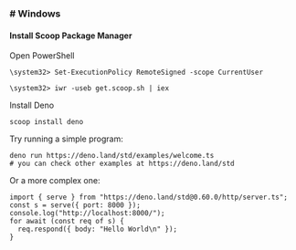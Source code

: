 ### # Windows

#### Install Scoop Package Manager
Open PowerShell
```
\system32> Set-ExecutionPolicy RemoteSigned -scope CurrentUser

\system32> iwr -useb get.scoop.sh | iex
```

Install Deno
```
scoop install deno
```

Try running a simple program:

```
deno run https://deno.land/std/examples/welcome.ts
# you can check other examples at https://deno.land/std
```

Or a more complex one:
```
import { serve } from "https://deno.land/std@0.60.0/http/server.ts";
const s = serve({ port: 8000 });
console.log("http://localhost:8000/");
for await (const req of s) {
  req.respond({ body: "Hello World\n" });
}
```

